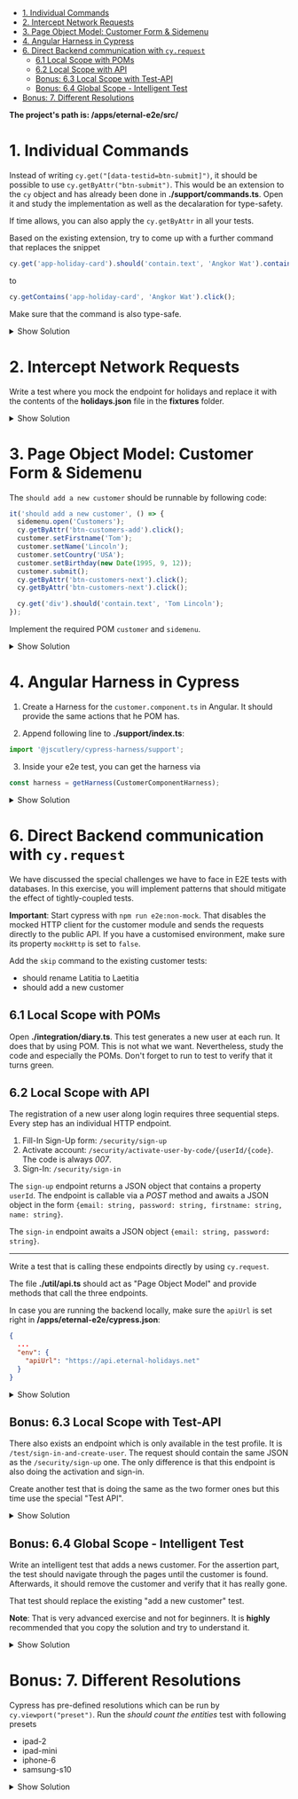 - [1. Individual Commands](#1-individual-commands)
- [2. Intercept Network Requests](#2-intercept-network-requests)
- [3. Page Object Model: Customer Form & Sidemenu](#3-page-object-model-customer-form--sidemenu)
- [4. Angular Harness in Cypress](#4-angular-harness-in-cypress)
- [6. Direct Backend communication with `cy.request`](#6-direct-backend-communication-with-cyrequest)
  - [6.1 Local Scope with POMs](#61-local-scope-with-poms)
  - [6.2 Local Scope with API](#62-local-scope-with-api)
  - [Bonus: 6.3 Local Scope with Test-API](#bonus-63-local-scope-with-test-api)
  - [Bonus: 6.4 Global Scope - Intelligent Test](#bonus-64-global-scope---intelligent-test)
- [Bonus: 7. Different Resolutions](#bonus-7-different-resolutions)

**The project's path is: /apps/eternal-e2e/src/**

# 1. Individual Commands

Instead of writing `cy.get("[data-testid=btn-submit]")`, it should be possible to use `cy.getByAttr("btn-submit")`. This would be an extension to the `cy` object and has already been done in **./support/commands.ts**. Open it and study the implementation as well as the decalaration for type-safety.

If time allows, you can also apply the `cy.getByAttr` in all your tests.

Based on the existing extension, try to come up with a further command that replaces the snippet

```typescript
cy.get('app-holiday-card').should('contain.text', 'Angkor Wat').contains('Angkor Wat').click();
```

to

```typescript
cy.getContains('app-holiday-card', 'Angkor Wat').click();
```

Make sure that the command is also type-safe.

<details>
<summary>Show Solution</summary>
<p>

**./support/commands.ts**

```typescript
declare namespace Cypress {
  interface Chainable<Subject> {
    // ...

    getContains(selector: string, contains: string): Chainable;
  }
}
```

```typescript
Cypress.Commands.add('getContains', (selector: string, contains: string): Chainable => {
  cy.get(selector).should('contain', contains);
  return cy.get(selector).contains(contains);
});
```

</p>
</details>

# 2. Intercept Network Requests

Write a test where you mock the endpoint for holidays and replace it with the contents of the **holidays.json** file in the **fixtures** folder.

<details>
<summary>Show Solution</summary>
<p>

**integration/holidays.spec.ts**

```typescript
it('should stub the holidays', () => {
  cy.intercept('GET', '**/holiday', { fixture: 'holidays.json' });
  cy.visit('');
  cy.getByAttr('btn-holidays').click();
  cy.get('app-holiday-card').should('contain.text', 'Unicorn');
});
```

</p>
</details>

# 3. Page Object Model: Customer Form & Sidemenu

The `should add a new customer` should be runnable by following code:

```typescript
it('should add a new customer', () => {
  sidemenu.open('Customers');
  cy.getByAttr('btn-customers-add').click();
  customer.setFirstname('Tom');
  customer.setName('Lincoln');
  customer.setCountry('USA');
  customer.setBirthday(new Date(1995, 9, 12));
  customer.submit();
  cy.getByAttr('btn-customers-next').click();
  cy.getByAttr('btn-customers-next').click();

  cy.get('div').should('contain.text', 'Tom Lincoln');
});
```

Implement the required POM `customer` and `sidemenu`.

<details>
<summary>Show Solution</summary>
<p>

**./pom/sidemenu.pom.ts**

```typescript
class Sidemenu {
  open(name: 'Customers' | 'Holidays') {
    return cy.get('mat-drawer a').contains(name).click();
  }
}

export const sidemenu = new Sidemenu();
```

**./pom/customer.pom.ts**

```typescript
import { format } from 'date-fns';

class Customer {
  setFirstname(firstname: string) {
    return cy.get('.formly-firstname input').clear().type(firstname);
  }

  setName(name: string) {
    return cy.get('.formly-name input').clear().type(name);
  }

  setCountry(country: string) {
    return cy.get('mat-select').click().get('mat-option').contains(country).click();
  }

  setBirthday(date: Date) {
    return cy.get('.formly-birthdate input').clear().type(format(date, 'dd.MM.yyyy'));
  }

  submit() {
    return cy.get('button[type=submit]').click();
  }
}

export const customer = new Customer();
```

</p>
</details>

# 4. Angular Harness in Cypress

1. Create a Harness for the `customer.component.ts` in Angular. It should provide the same actions that he POM has.

2. Append following line to **./support/index.ts**:

```typescript
import '@jscutlery/cypress-harness/support';
```

3. Inside your e2e test, you can get the harness via

```typescript
const harness = getHarness(CustomerComponentHarness);
```

<details>
<summary>Show Solution</summary>
<p>

**/apps/eternal/src/app/customer/customer/customer.component.harness.ts**

```typescript
import { ComponentHarness } from '@angular/cdk/testing';
import { MatButtonHarness } from '@angular/material/button/testing';
import { MatDatepickerInputHarness } from '@angular/material/datepicker/testing';
import { MatInputHarness } from '@angular/material/input/testing';
import { MatSelectHarness } from '@angular/material/select/testing';

export class CustomerComponentHarness extends ComponentHarness {
  static hostSelector = 'eternal-customer';

  protected getFirstnameInput = this.locatorFor(
    MatInputHarness.with({ selector: '.formly-firstname input' })
  );
  protected getNameInput = this.locatorFor(
    MatInputHarness.with({ selector: '.formly-name input' })
  );
  protected getCountry = this.locatorFor(MatSelectHarness);
  protected getBirthday = this.locatorFor(MatDatepickerInputHarness);
  protected getButton = this.locatorFor(MatButtonHarness.with({ selector: '[type=submit]' }));

  async setFirstname(firstname: string) {
    const input = await this.getFirstnameInput();
    return input.setValue(firstname);
  }

  async setName(name: string) {
    const input = await this.getNameInput();
    return input.setValue(name);
  }

  async setCountry(name: string) {
    const select = await this.getCountry();
    await select.open();
    const [option] = await select.getOptions({ text: name });
    return option.click();
  }

  async setBirthday(birthday: Date) {
    const input = await this.getBirthday();
    return input.setValue(
      birthday.getMonth() + 1 + '/' + birthday.getDay() + '/' + birthday.getFullYear()
    );
  }

  async save() {
    const button = await this.getButton();
    return button.click();
  }
}
```

**integration/customers.spec.ts**

```typescript
it('should add a new customer', () => {
  sidemenu.open('Customers');
  cy.getByAttr('btn-customers-add').click();
  const harness = getHarness(CustomerComponentHarness);
  harness.setFirstname('Tom');
  harness.setName('Lincoln');
  harness.setCountry('USA');
  harness.setBirthday(new Date(1995, 9, 12));
  harness.save();
  cy.getByAttr('btn-customers-next').click();
  cy.getByAttr('btn-customers-next').click();

  cy.get('div').should('contain.text', 'Tom Lincoln');
});
```

</p>
</details>

# 6. Direct Backend communication with `cy.request`

We have discussed the special challenges we have to face in E2E tests with databases. In this exercise, you will implement patterns that should mitigate the effect of tightly-coupled tests.

**Important**: Start cypress with `npm run e2e:non-mock`. That disables the mocked HTTP client for the customer module and sends the requests directly to the public API. If you have a customised environment, make sure its property `mockHttp` is set to `false`.

Add the `skip` command to the existing customer tests:

- should rename Latitia to Laetitia
- should add a new customer

## 6.1 Local Scope with POMs

Open **./integration/diary.ts**. This test generates a new user at each run. It does that by using POM. This is not what we want. Nevertheless, study the code and especially the POMs. Don't forget to run to test to verify that it turns green.

## 6.2 Local Scope with API

The registration of a new user along login requires three sequential steps. Every step has an individual HTTP endpoint.

1. Fill-In Sign-Up form: `/security/sign-up`
2. Activate account: `/security/activate-user-by-code/{userId/{code}`. The code is always _007_.
3. Sign-In: `/security/sign-in`

The `sign-up` endpoint returns a JSON object that contains a property `userId`. The endpoint is callable via a _POST_ method and awaits a JSON object in the form `{email: string, password: string, firstname: string, name: string}`.

The `sign-in` endpoint awaits a JSON object `{email: string, password: string}`.

---

Write a test that is calling these endpoints directly by using `cy.request`.

The file **./util/api.ts** should act as "Page Object Model" and provide methods that call the three endpoints.

In case you are running the backend locally, make sure the `apiUrl` is set right in **/apps/eternal-e2e/cypress.json**:

```json
{
  ...
  "env": {
    "apiUrl": "https://api.eternal-holidays.net"
  }
}
```

<details>
<summary>Show Solution</summary>
<p>

**./util/api.ts**

```typescript
import { BasicData } from '../../../eternal/src/app/security/sign-up/basic/basic.component';
import { DetailData } from '../../../eternal/src/app/security/sign-up/detail/detail.component';
import { InterestsData } from '../../../eternal/src/app/security/sign-up/interests/interests.component';
import { BaseApi } from './base-api';

class Api extends BaseApi {
  signUp(basicData: BasicData, detailData: DetailData, interests: InterestsData) {
    return this.post('security/sign-up', {
      email: detailData.email,
      password: detailData.password,
      firstname: detailData.firstname,
      name: detailData.name
    }).then((response) => response.body as { userId: number });
  }

  signIn(email: string, password: string) {
    return this.post('security/sign-in', {
      email,
      password
    }).then((response) => response.body);
  }

  activate(userId: number, code: string) {
    return this.post(`security/activate-user-by-code/${userId}/${code}`, {});
  }
}

export const api = new Api();
```

**./integration/diary.spec.ts**

```typescript
import { api } from '../util/api';

// ...

it('should verify sign-up via API calls', () => {
  const data = createSignUpData();
  const { email, password } = data.detail;

  api
    .signUp(data.basic, data.detail, data.interests)
    .then(({ userId }) => api.activate(userId, '007'));
  api.signIn(email, password);

  cy.visit('');
  container.clickDiary();
  diary.verify();
});
```

</p>
</details>

## Bonus: 6.3 Local Scope with Test-API

There also exists an endpoint which is only available in the test profile. It is `/test/sign-in-and-create-user`. The request should contain the same JSON as the `/security/sign-up` one. The only difference is that this endpoint is also doing the activation and sign-in.

Create another test that is doing the same as the two former ones but this time use the special "Test API".

<details>
<summary>Show Solution</summary>
<p>

**./util/test-api.ts**

```typescript
import { BaseApi } from './base-api';

class TestApi extends BaseApi {
  signInAndCreateUser(email: string, password: string, firstname: string, name: string) {
    return this.post('test/sign-in-and-create-user', {
      email,
      password,
      firstname,
      name
    }).then((response) => response.body);
  }
}

export const testApi = new TestApi();
```

**./integration/diary.spec.ts**

```typescript
import { testApi } from '../util/test-api';

// ...

it('should use the Test-API', () => {
  const data = createSignUpData();
  const { email, password, firstname, name } = data.detail;

  testApi.signInAndCreateUser(email, password, firstname, name);
  cy.visit('');
  container.clickDiary();
  diary.verify();
});
```

</p>
</details>

## Bonus: 6.4 Global Scope - Intelligent Test

Write an intelligent test that adds a news customer. For the assertion part, the test should navigate through the pages until the customer is found. Afterwards, it should remove the customer and verify that it has really gone.

That test should replace the existing "add a new customer" test.

**Note**: That is very advanced exercise and not for beginners. It is **highly** recommended that you copy the solution and try to understand it.

<details>
<summary>Show Solution</summary>
<p>

Most work happens in the customers pom. You need to add and update the existing methods.

**./pom/customers.pom.ts**

```typescript
import { formly } from '../util/formly';
import Chainable = Cypress.Chainable;

export class Customers {
  clickCustomer(customer: string) {
    this.goTo(customer);
    cy.get('div').contains(customer).siblings('.edit').click();
  }

  open() {
    return cy.getByAttr('btn-customers').click();
  }

  add() {
    cy.getByAttr('btn-customers-add').click();
  }

  delete() {
    cy.get('button').contains('Delete').click();
  }

  submitForm(firstname: string, name: string, country: string, birthdate: Date) {
    formly.fillIn(
      {
        firstname,
        name,
        country,
        birthdate
      },
      { select: ['country'], date: ['birthdate'] },
      '.app-customer'
    );
    return cy.get('.app-customer button[type=submit]').click();
  }

  goTo(customer: string) {
    this.verifyCustomer(customer);
  }

  goToEnd() {
    const fn: any = (hasNextPage: boolean) => {
      if (hasNextPage) {
        this.nextPage().then(fn);
      }
    };
    this.nextPage().then(fn);
  }

  verifyCustomerDoesNotExist(customer: string) {
    const checkOnPage = (hasNextPage: boolean) => {
      return cy.get('[data-testid=row-customer] p.name').then(($names) => {
        const exists = Cypress._.some($names.toArray(), ($name) => $name.textContent === customer);

        if (exists) {
          throw new Error(`Customer ${customer} does exist`);
        }

        if (hasNextPage) {
          this.nextPage().then(checkOnPage);
        }
      });
    };

    this.nextPage().then(checkOnPage);
  }

  verifyCustomer(customer: string) {
    const checkOnPage = (hasNextPage: boolean) =>
      cy.get('[data-testid=row-customer] p.name').then(($names) => {
        const exists = Cypress._.some($names.toArray(), ($name) => $name.textContent === customer);

        if (!exists) {
          if (hasNextPage) {
            this.nextPage().then(checkOnPage);
          } else {
            throw new Error(`Customer ${customer} does not exist`);
          }
        }
      });

    this.nextPage().then(checkOnPage);
  }

  private nextPage(): Chainable<boolean> {
    cy.getByAttr('btn-customers-next').as('button');
    cy.get('[data-testid=row-customer]:first() p.name').as('firstCustomerName');

    return cy.get('@button').then(($button) => {
      const isDisabled = $button.prop('disabled');
      if (!isDisabled) {
        return cy.get('@firstCustomerName').then((firstName) => {
          const name = firstName.text();
          cy.get('@button').click();
          cy.get('@firstCustomerName').should('not.contain', name);
          return cy.wrap(true);
        });
      } else {
        return cy.wrap(false);
      }
    });
  }
}

export const customers = new Customers();
```

```typescript
it('should create and delete a customer in an intelligent way', () => {
  const name =
    Math.random().toString(36).substring(2, 15) + Math.random().toString(36).substring(2, 15);
  const fullName = `Max ${name}`;

  cy.visit('');
  customers.open();
  customers.add();
  customers.submitForm('Max', name, 'Austria', new Date(1985, 11, 12));
  customers.clickCustomer(fullName);
  customers.delete();
  customers.verifyCustomerDoesNotExist(fullName);
});
```

</p>
</details>

# Bonus: 7. Different Resolutions

Cypress has pre-defined resolutions which can be run by `cy.viewport("preset")`. Run the _should count the entities_ test with following presets

- ipad-2
- ipad-mini
- iphone-6
- samsung-s10

<details>
<summary>Show Solution</summary>
<p>

**./integration/customers.spec.ts**

```typescript
(['ipad-2', 'ipad-mini', 'iphone-6', 'samsung-s10'] as ViewportPreset[]).forEach((preset) => {
  it(`should count the entries in ${preset}`, () => {
    cy.viewport(preset);
    cy.visit('');
    cy.get('[data-testid=btn-customers]').click();
    cy.get('div.row:not(.header)').should('have.length', 10);
  });
});
```

</p>
</details>
